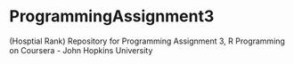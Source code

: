 # ProgrammingAssignment3
(Hosptial Rank) Repository for Programming Assignment 3, R Programming on Coursera - John Hopkins University
